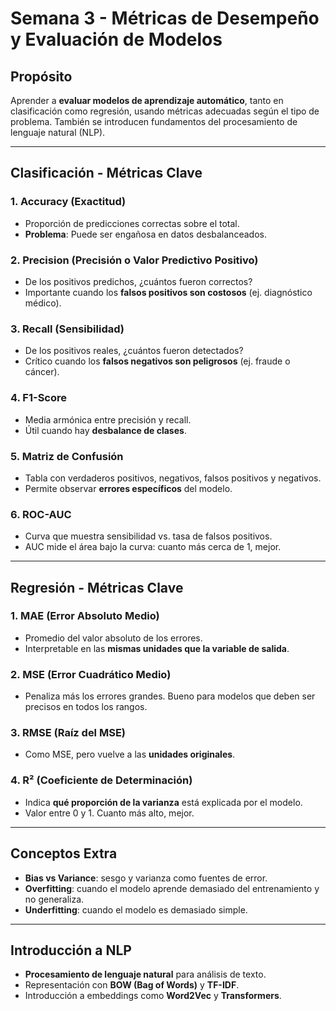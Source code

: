# Semana 3 - Métricas de Desempeño y Evaluación de Modelos

## Propósito
Aprender a **evaluar modelos de aprendizaje automático**, tanto en clasificación como regresión, usando métricas adecuadas según el tipo de problema. También se introducen fundamentos del procesamiento de lenguaje natural (NLP).

---

## Clasificación - Métricas Clave

### 1. Accuracy (Exactitud)
- Proporción de predicciones correctas sobre el total.
- **Problema**: Puede ser engañosa en datos desbalanceados.

### 2. Precision (Precisión o Valor Predictivo Positivo)
- De los positivos predichos, ¿cuántos fueron correctos?
- Importante cuando los **falsos positivos son costosos** (ej. diagnóstico médico).

### 3. Recall (Sensibilidad)
- De los positivos reales, ¿cuántos fueron detectados?
- Crítico cuando los **falsos negativos son peligrosos** (ej. fraude o cáncer).

### 4. F1-Score
- Media armónica entre precisión y recall.
- Útil cuando hay **desbalance de clases**.

### 5. Matriz de Confusión
- Tabla con verdaderos positivos, negativos, falsos positivos y negativos.
- Permite observar **errores específicos** del modelo.

### 6. ROC-AUC
- Curva que muestra sensibilidad vs. tasa de falsos positivos.
- AUC mide el área bajo la curva: cuanto más cerca de 1, mejor.

---

## Regresión - Métricas Clave

### 1. MAE (Error Absoluto Medio)
- Promedio del valor absoluto de los errores.
- Interpretable en las **mismas unidades que la variable de salida**.

### 2. MSE (Error Cuadrático Medio)
- Penaliza más los errores grandes. Bueno para modelos que deben ser precisos en todos los rangos.

### 3. RMSE (Raíz del MSE)
- Como MSE, pero vuelve a las **unidades originales**.

### 4. R² (Coeficiente de Determinación)
- Indica **qué proporción de la varianza** está explicada por el modelo.
- Valor entre 0 y 1. Cuanto más alto, mejor.

---

## Conceptos Extra

- **Bias vs Variance**: sesgo y varianza como fuentes de error.
- **Overfitting**: cuando el modelo aprende demasiado del entrenamiento y no generaliza.
- **Underfitting**: cuando el modelo es demasiado simple.

---

## Introducción a NLP
- **Procesamiento de lenguaje natural** para análisis de texto.
- Representación con **BOW (Bag of Words)** y **TF-IDF**.
- Introducción a embeddings como **Word2Vec** y **Transformers**.

